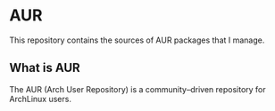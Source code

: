 AUR
===

This repository contains the sources of AUR packages that I manage.

What is AUR
-----------

The AUR (Arch User Repository) is a community–driven repository for ArchLinux
users.
